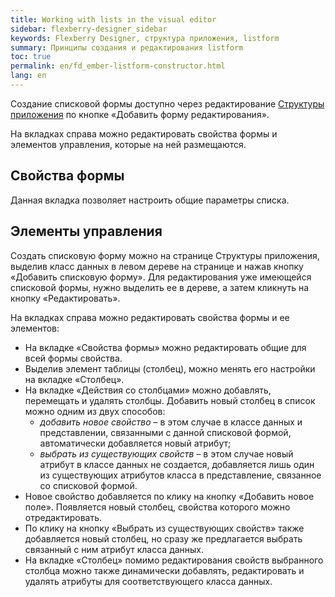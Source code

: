 ```yaml
---
title: Working with lists in the visual editor
sidebar: flexberry-designer_sidebar
keywords: Flexberry Designer, структура приложения, listform
summary: Принципы создания и редактирования listform
toc: true
permalink: en/fd_ember-listform-constructor.html
lang: en
---
```


Создание списковой формы доступно через редактирование [Структуры приложения](fd_structure_all_forms.html) по кнопке «Добавить форму редактирования». 
 
На вкладках справа можно редактировать свойства формы и элементов управления, которые на ней размещаются.

## Свойства формы

Данная вкладка позволяет настроить общие параметры списка.
 
## Элементы управления

Создать списковую форму можно на странице Структуры приложения, выделив класс данных в левом дереве на странице и нажав кнопку «Добавить списковую форму». Для редактирования уже имеющейся списковой формы, нужно выделить ее в дереве, а затем кликнуть на кнопку «Редактировать». 
 
На вкладках справа можно редактировать свойства формы и ее элементов: 

* На вкладке «Свойства формы» можно редактировать общие для всей формы свойства. 
* Выделив элемент таблицы (столбец), можно менять его настройки на вкладке «Столбец».
* На вкладке «Действия со столбцами» можно добавлять, перемещать и удалять столбцы. Добавить новый столбец в список можно одним из двух способов:
    * _добавить новое свойство_ – в этом случае в классе данных и представлении, связанными с данной списковой формой, автоматически добавляется новый атрибут;
    * _выбрать из существующих свойств_ – в этом случае новый атрибут в классе данных не создается, добавляется лишь один из существующих атрибутов класса в представление, связанное со списковой формой.
* Новое свойство добавляется по клику на кнопку «Добавить новое поле». Появляется новый столбец, свойства которого можно отредактировать. 
* По клику на кнопку «Выбрать из существующих свойств» также добавляется новый столбец, но сразу же предлагается выбрать связанный с ним атрибут класса данных.
* На вкладке «Столбец» помимо редактирования свойств выбранного столбца можно также динамически добавлять, редактировать и удалять атрибуты для соответствующего класса данных.

